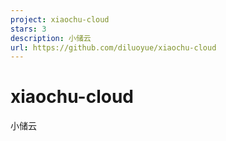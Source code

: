 ```yaml
---
project: xiaochu-cloud
stars: 3
description: 小储云
url: https://github.com/diluoyue/xiaochu-cloud
---
```


xiaochu-cloud
=============

小储云
